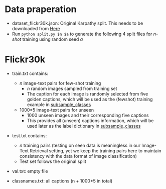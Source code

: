 # Data praperation
- dataset_flickr30k.json: Original Karpathy split. This needs to be downloaded from [Here](https://www.kaggle.com/datasets/shtvkumar/karpathy-splits?select=flickr30k.json)
- Run `python split.py $n $a` to generate the following 4 split files for *n-shot* training using random seed *a*

# Flickr30k

- train.txt contains:
  - *n* image-text pairs for few-shot training
    - *n* random images sampled from training set
    - The caption for each image is randomly selected from five golden captions, which will be used as the (fewshot) training example in [subsample_classes](../../datasets/oxford_pets.py)
  - 1000\*5 image-text pairs for unseen 
    - 1000 unseen images and their corresponding five captions
    - This provides all (unseen) captions information, which will be used later as the label dictionary in [subsample_classes](../../datasets/oxford_pets.py)

- test.txt contains:
  - *n* training pairs (testing on seen data is meaningless in our Image-Text Retrieval setting, yet we keep the training pairs here to maintain consistency with the data format of image classification)
  - Test set follows the original split

- val.txt: empty file

- classnames.txt: all captions (n + 1000\*5 in total)